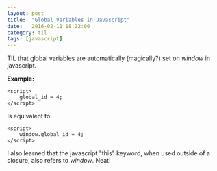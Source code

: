 ```yaml
---
layout: post
title:  "Global Variables in Javascript"
date:   2016-02-11 18:22:00
category: til
tags: [javascript]
---
```


TIL that global variables are automatically (magically?) set on *window* in javascript.

__Example:__

	<script>
	    global_id = 4;
	</script>

Is equivalent to:

	<script>
	    window.global_id = 4;
	</script>

I also learned that the javascript "this" keyword, when used outside of a closure, also refers to *window*. Neat!